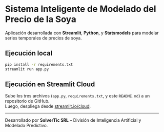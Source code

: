 # Sistema Inteligente de Modelado del Precio de la Soya

Aplicación desarrollada con **Streamlit**, **Python**, y **Statsmodels** para modelar series temporales de precios de soya.

## Ejecución local

```bash
pip install -r requirements.txt
streamlit run app.py
```

## Ejecución en Streamlit Cloud
Sube los tres archivos (`app.py`, `requirements.txt`, y este `README.md`) a un repositorio de GitHub.  
Luego, despliega desde [streamlit.io/cloud](https://streamlit.io/cloud).

---
Desarrollado por **SolverTic SRL** – División de Inteligencia Artificial y Modelado Predictivo.
